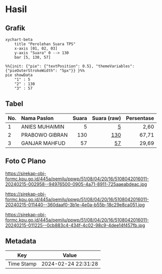 # Hasil

## Grafik

```mermaid
xychart-beta
    title "Perolehan Suara TPS"
    x-axis [01, 02, 03]
    y-axis "Suara" 0 --> 130
    bar [5, 130, 57]
```

```mermaid
%%{init: {"pie": {"textPosition": 0.5}, "themeVariables": {"pieOuterStrokeWidth": "5px"}} }%%
pie showData
    "1" : 5
    "2" : 130
    "3" : 57
```

## Tabel

| No. | Nama Paslon    | Suara | Suara (raw) | Persentase |
|:--- |:-------------- | -----:| -----------:| ----------:|
| 1   | ANIES MUHAIMIN | 5     | [5][p-1]    | 2,60       |
| 2   | PRABOWO GIBRAN | 130   | [130][p-2]  | 67,71      |
| 3   | GANJAR MAHFUD  | 57    | [57][p-3]   | 29,69      |


[p-1]: https://github.com/gigit-pemilu/pemilu-2024-51-bali/blob/main/pilpres/hitung-suara/sub/51-bali/sub/08-buleleng/sub/04-banjar/sub/2016-tigawasa/sub/011-tps/sub/paslon-1.txt
[p-2]: https://github.com/gigit-pemilu/pemilu-2024-51-bali/blob/main/pilpres/hitung-suara/sub/51-bali/sub/08-buleleng/sub/04-banjar/sub/2016-tigawasa/sub/011-tps/sub/paslon-2.txt
[p-3]: https://github.com/gigit-pemilu/pemilu-2024-51-bali/blob/main/pilpres/hitung-suara/sub/51-bali/sub/08-buleleng/sub/04-banjar/sub/2016-tigawasa/sub/011-tps/sub/paslon-3.txt

## Foto C Plano

https://sirekap-obj-formc.kpu.go.id/445a/pemilu/ppwp/51/08/04/20/16/5108042016011-20240215-002958--94976500-0905-4a71-8911-725aaeabdeac.jpg

https://sirekap-obj-formc.kpu.go.id/445a/pemilu/ppwp/51/08/04/20/16/5108042016011-20240215-011440--360daaf0-3b1e-4e0a-b55b-18c29e8ca051.jpg

https://sirekap-obj-formc.kpu.go.id/445a/pemilu/ppwp/51/08/04/20/16/5108042016011-20240215-011225--0cb883c4-434f-4c02-98c9-4dee14f457fb.jpg


## Metadata

| Key        | Value               |
| ---------- | ------------------- |
| Time Stamp | 2024-02-24 22:31:28 |



